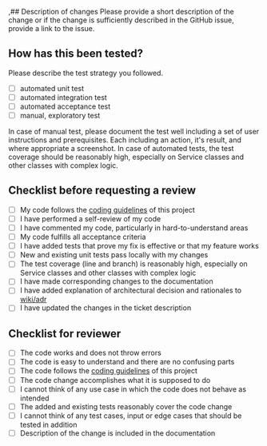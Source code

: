,## Description of changes
Please provide a short description of the change or if the change is sufficiently described in the GitHub issue, provide a link to the issue.

  
## How has this been tested?
Please describe the test strategy you followed.

- [ ] automated unit test
- [ ] automated integration test
- [ ] automated acceptance test
- [ ] manual, exploratory test

In case of manual test, please document the test well including a set of user instructions and prerequisites. Each including an action, it's result, and where appropriate a screenshot.
In case of automated tests, the test coverage should be reasonably high, especially on Service classes and other classes with complex logic.
    
## Checklist before requesting a review
- [ ] My code follows the [coding guidelines](https://github.com/IT-REX-Platform/wiki/blob/main/dev-manuals/backend/coding-guidelines.md) of this project
- [ ] I have performed a self-review of my code
- [ ] I have commented my code, particularly in hard-to-understand areas
- [ ] My code fulfills all acceptance criteria
- [ ] I have added tests that prove my fix is effective or that my feature works
- [ ] New and existing unit tests pass locally with my changes
- [ ] The test coverage (line and branch) is reasonably high, especially on Service classes and other classes with complex logic
- [ ] I have made corresponding changes to the documentation
- [ ] I have added explanation of architectural decision and rationales to [wiki/adr](https://github.com/IT-REX-Platform/wiki/tree/main/adr)
- [ ] I have updated the changes in the ticket description

## Checklist for reviewer
- [ ] The code works and does not throw errors
- [ ] The code is easy to understand and there are no confusing parts
- [ ] The code follows the [coding guidelines](https://github.com/IT-REX-Platform/wiki/blob/main/dev-manuals/backend/coding-guidelines.md) of this project
- [ ] The code change accomplishes what it is supposed to do
- [ ] I cannot think of any use case in which the code does not behave as intended
- [ ] The added and existing tests reasonably cover the code change
- [ ] I cannot think of any test cases, input or edge cases that should be tested in addition
- [ ] Description of the change is included in the documentation
